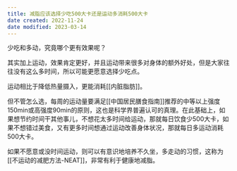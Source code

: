 ```yaml
---
title: 减脂应该选择少吃500大卡还是运动多消耗500大卡
date created: 2022-11-24
date modified: 2023-03-14
---
```


少吃和多动，究竟哪个更有效果呢？

其实加上运动，效果肯定更好，并且运动带来很多对身体的额外好处，但是大家往往没有这么多时间，所以可能更愿意选择少吃点。

运动相比于降低热量摄入，更能消耗[[内脏脂肪]]。

但不管怎么选，每周的运动量要满足[[中国居民膳食指南]]推荐的中等以上强度150min或高强度90min的原则，这也是科学界普遍认可的真理。在此基础上，如果想节约时间干其他事儿，不想花太多时间给运动，那就每日饮食少500大卡，如果不想错过美食，又有更多时间想通过运动改善身体状况，那就每日多运动消耗500大卡。

如果不愿意或没时间运动，则可以有意识地培养不久坐，多走动的习惯，这称为[[不运动的减肥方法-NEAT]]，非常有利于健康地减脂。
